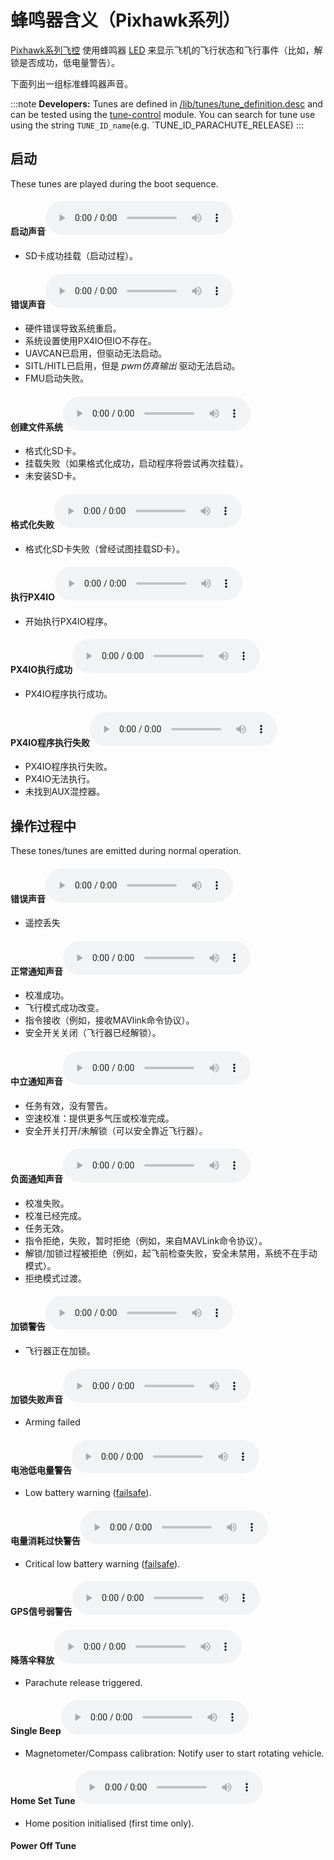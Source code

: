 # 蜂鸣器含义（Pixhawk系列）

[Pixhawk系列飞控](../flight_controller/pixhawk_series.md) 使用蜂鸣器 [LED](../getting_started/led_meanings.md) 来显示飞机的飞行状态和飞行事件（比如，解锁是否成功，低电量警告）。

下面列出一组标准蜂鸣器声音。

:::note
**Developers:** Tunes are defined in [/lib/tunes/tune_definition.desc](https://github.com/PX4/PX4-Autopilot/blob/master/src/lib/tunes/tune_definition.desc) and can be tested using the [tune-control](../modules/modules_system.md#tune-control) module. You can search for tune use using the string `TUNE_ID_name`(e.g. `TUNE_ID_PARACHUTE_RELEASE)
:::

## 启动

These tunes are played during the boot sequence. <!-- https://github.com/PX4/PX4-Autopilot/blob/master/ROMFS/px4fmu_common/init.d/rcS -->

#### 启动声音<audio controls> <source src="../../assets/tunes/1_startup_tone.mp3" type="audio/mpeg"> Your browser does not support the audio element. </audio> 

<!-- tune: 1, STARTUP -->

- SD卡成功挂载（启动过程）。

#### 错误声音<audio controls> <source src="../../assets/tunes/2_error_tune.mp3" type="audio/mpeg"> Your browser does not support the audio element. </audio> 

<!-- tune 2, ERROR_TUNE -->

- 硬件错误导致系统重启。
- 系统设置使用PX4IO但IO不存在。
- UAVCAN已启用，但驱动无法启动。
- SITL/HITL已启用，但是 *pwm仿真输出* 驱动无法启动。
- FMU启动失败。

#### 创建文件系统<audio controls> <source src="../../assets/tunes/16_make_fs.mp3" type="audio/mpeg"> Your browser does not support the audio element. </audio> 

<!-- 14, SD_INIT (previously tune 16) -->

- 格式化SD卡。 
- 挂载失败（如果格式化成功，启动程序将尝试再次挂载）。
- 未安装SD卡。

#### 格式化失败<audio controls> <source src="../../assets/tunes/17_format_failed.mp3" type="audio/mpeg"> Your browser does not support the audio element. </audio> 

<!-- 15, SD_ERROR (previously 17) -->

- 格式化SD卡失败（曾经试图挂载SD卡）。

#### 执行PX4IO<audio controls> <source src="../../assets/tunes/18_program_px4io.mp3" type="audio/mpeg"> Your browser does not support the audio element. </audio> 

<!-- 16, PROG_PX4IO (previously id 18) -->

- 开始执行PX4IO程序。

#### PX4IO执行成功<audio controls> <source src="../../assets/tunes/19_program_px4io_success.mp3" type="audio/mpeg"> Your browser does not support the audio element. </audio> 

<!-- 17, PROG_PX4IO_OK (previously tune 19) -->

- PX4IO程序执行成功。

#### PX4IO程序执行失败<audio controls> <source src="../../assets/tunes/20_program_px4io_fail.mp3" type="audio/mpeg"> Your browser does not support the audio element. </audio> 

<!-- 18, PROG_PX4IO_ERR (previously tune 20) -->

- PX4IO程序执行失败。
- PX4IO无法执行。
- 未找到AUX混控器。

## 操作过程中

These tones/tunes are emitted during normal operation.

<a id="error_tune_operational"></a>

#### 错误声音<audio controls> <source src="../../assets/tunes/2_error_tune.mp3" type="audio/mpeg"> Your browser does not support the audio element. </audio> 

<!-- 2, ERROR_TUNE -->

- 遥控丢失

#### 正常通知声音<audio controls> <source src="../../assets/tunes/3_notify_positive_tone.mp3" type="audio/mpeg"> Your browser does not support the audio element. </audio> 

<!-- 3, NOTIFY_POSITIVE -->

- 校准成功。
- 飞行模式成功改变。
- 指令接收（例如，接收MAVlink命令协议）。
- 安全开关关闭（飞行器已经解锁）。

#### 中立通知声音<audio controls> <source src="../../assets/tunes/4_notify_neutral_tone.mp3" type="audio/mpeg"> Your browser does not support the audio element. </audio> 

<!-- 4, NOTIFY_NEUTRAL -->

- 任务有效，没有警告。
- 空速校准：提供更多气压或校准完成。
- 安全开关打开/未解锁（可以安全靠近飞行器）。

#### 负面通知声音<audio controls> <source src="../../assets/tunes/5_notify_negative_tone.mp3" type="audio/mpeg"> Your browser does not support the audio element. </audio> 

<!-- 5, NOTIFY_NEGATIVE -->

- 校准失败。
- 校准已经完成。
- 任务无效。
- 指令拒绝，失败，暂时拒绝（例如，来自MAVLink命令协议）。
- 解锁/加锁过程被拒绝（例如，起飞前检查失败，安全未禁用，系统不在手动模式）。
- 拒绝模式过渡。

#### 加锁警告<audio controls> <source src="../../assets/tunes/6_arming_warning.mp3" type="audio/mpeg"> Your browser does not support the audio element. </audio> 

<!-- 6, ARMING_WARNING -->

- 飞行器正在加锁。

#### 加锁失败声音<audio controls> <source src="../../assets/tunes/10_arming_failure_tune.mp3" type="audio/mpeg"> Your browser does not support the audio element. </audio> 

<!-- 10, ARMING_FAILURE -->

- Arming failed

#### 电池低电量警告<audio controls> <source src="../../assets/tunes/7_battery_warning_slow.mp3" type="audio/mpeg"> Your browser does not support the audio element. </audio> 

<!-- 7,  BATTERY_WARNING_SLOW -->

- Low battery warning ([failsafe](../config/safety.md#low-battery-failsafe)).

#### 电量消耗过快警告<audio controls> <source src="../../assets/tunes/8_battery_warning_fast.mp3" type="audio/mpeg"> Your browser does not support the audio element. </audio> 

<!-- 8, BATTERY_WARNING_FAST -->

- Critical low battery warning ([failsafe](../config/safety.md#low-battery-failsafe)).

#### GPS信号弱警告<audio controls> <source src="../../assets/tunes/9_gps_warning_slow.mp3" type="audio/mpeg"> Your browser does not support the audio element. </audio> 

<!-- 9,  GPS_WARNING -->

#### 降落伞释放<audio controls> <source src="../../assets/tunes/11_parachute_release.mp3" type="audio/mpeg"> Your browser does not support the audio element. </audio> 

<!-- 11, PARACHUTE_RELEASE -->

- Parachute release triggered.

#### Single Beep<audio controls> <source src="../../assets/tunes/14_single_beep.mp3" type="audio/mpeg"> Your browser does not support the audio element. </audio> 

<!-- 12, SINGLE_BEEP (previously was id 14 -->

- Magnetometer/Compass calibration: Notify user to start rotating vehicle.

#### Home Set Tune<audio controls> <source src="../../assets/tunes/15_home_set_tune.mp3" type="audio/mpeg"> Your browser does not support the audio element. </audio> 

<!-- 13, HOME_SET (previously id 15) -->

- Home position initialised (first time only).

#### Power Off Tune

<!--19, POWER_OFF -->